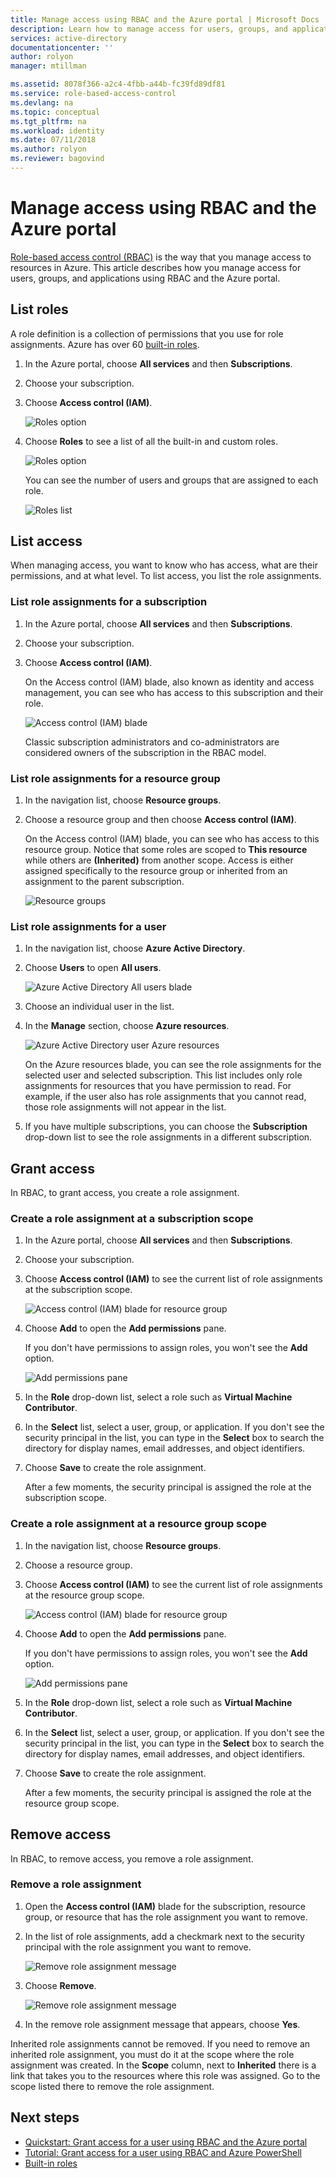 ```yaml
---
title: Manage access using RBAC and the Azure portal | Microsoft Docs
description: Learn how to manage access for users, groups, and applications, using role-based access control (RBAC) and the Azure portal. This includes how to list access, grant access, and remove access.
services: active-directory
documentationcenter: ''
author: rolyon
manager: mtillman

ms.assetid: 8078f366-a2c4-4fbb-a44b-fc39fd89df81
ms.service: role-based-access-control
ms.devlang: na
ms.topic: conceptual
ms.tgt_pltfrm: na
ms.workload: identity
ms.date: 07/11/2018
ms.author: rolyon
ms.reviewer: bagovind
---
```


# Manage access using RBAC and the Azure portal

[Role-based access control (RBAC)](overview.md) is the way that you manage access to resources in Azure. This article describes how you manage access for users, groups, and applications using RBAC and the Azure portal.

## List roles

A role definition is a collection of permissions that you use for role assignments. Azure has over 60 [built-in roles](built-in-roles.md).

1. In the Azure portal, choose **All services** and then **Subscriptions**.

1. Choose your subscription.

1. Choose **Access control (IAM)**.

   ![Roles option](./media/role-assignments-portal/list-subscription-access-control.png)

1. Choose **Roles** to see a list of all the built-in and custom roles.

   ![Roles option](./media/role-assignments-portal/roles-option.png)

   You can see the number of users and groups that are assigned to each role.

   ![Roles list](./media/role-assignments-portal/roles-list.png)

## List access

When managing access, you want to know who has access, what are their permissions, and at what level. To list access, you list the role assignments.

### List role assignments for a subscription

1. In the Azure portal, choose **All services** and then **Subscriptions**.

1. Choose your subscription.

1. Choose **Access control (IAM)**.

    On the Access control (IAM) blade, also known as identity and access management, you can see who has access to this subscription and their role.

    ![Access control (IAM) blade](./media/role-assignments-portal/subscription-access-control.png)

    Classic subscription administrators and co-administrators are considered owners of the subscription in the RBAC model.


### List role assignments for a resource group

1. In the navigation list, choose **Resource groups**.

1. Choose a resource group and then choose **Access control (IAM)**.

   On the Access control (IAM) blade, you can see who has access to this resource group. Notice that some roles are scoped to **This resource** while others are **(Inherited)** from another scope. Access is either assigned specifically to the resource group or inherited from an assignment to the parent subscription.

   ![Resource groups](./media/role-assignments-portal/resource-group-access-control.png)

### List role assignments for a user

1. In the navigation list, choose **Azure Active Directory**.

1. Choose **Users** to open **All users**.

   ![Azure Active Directory All users blade](./media/role-assignments-portal/aad-all-users.png)

1. Choose an individual user in the list.

1. In the **Manage** section, choose **Azure resources**.

   ![Azure Active Directory user Azure resources](./media/role-assignments-portal/aad-user-azure-resources.png)

   On the Azure resources blade, you can see the role assignments for the selected user and selected subscription. This list includes only role assignments for resources that you have permission to read. For example, if the user also has role assignments that you cannot read, those role assignments will not appear in the list.

1. If you have multiple subscriptions, you can choose the **Subscription** drop-down list to see the role assignments in a different subscription.

## Grant access

In RBAC, to grant access, you create a role assignment.

### Create a role assignment at a subscription scope

1. In the Azure portal, choose **All services** and then **Subscriptions**.

1. Choose your subscription.

1. Choose **Access control (IAM)** to see the current list of role assignments at the subscription scope.

   ![Access control (IAM) blade for resource group](./media/role-assignments-portal/grant-subscription-access-control.png)

1. Choose **Add** to open the **Add permissions** pane.

   If you don't have permissions to assign roles, you won't see the **Add** option.

   ![Add permissions pane](./media/role-assignments-portal/add-permissions.png)

1. In the **Role** drop-down list, select a role such as **Virtual Machine Contributor**.

1. In the **Select** list, select a user, group, or application. If you don't see the security principal in the list, you can type in the **Select** box to search the directory for display names, email addresses, and object identifiers.

1. Choose **Save** to create the role assignment.

   After a few moments, the security principal is assigned the role at the subscription scope.

### Create a role assignment at a resource group scope

1. In the navigation list, choose **Resource groups**.

1. Choose a resource group.

1. Choose **Access control (IAM)** to see the current list of role assignments at the resource group scope.

   ![Access control (IAM) blade for resource group](./media/role-assignments-portal/grant-resource-group-access-control.png)

1. Choose **Add** to open the **Add permissions** pane.

   If you don't have permissions to assign roles, you won't see the **Add** option.

   ![Add permissions pane](./media/role-assignments-portal/add-permissions.png)

1. In the **Role** drop-down list, select a role such as **Virtual Machine Contributor**.

1. In the **Select** list, select a user, group, or application. If you don't see the security principal in the list, you can type in the **Select** box to search the directory for display names, email addresses, and object identifiers.

1. Choose **Save** to create the role assignment.

   After a few moments, the security principal is assigned the role at the resource group scope.

## Remove access

In RBAC, to remove access, you remove a role assignment.

### Remove a role assignment

1. Open the **Access control (IAM)** blade for the subscription, resource group, or resource that has the role assignment you want to remove.

1. In the list of role assignments, add a checkmark next to the security principal with the role assignment you want to remove.

   ![Remove role assignment message](./media/role-assignments-portal/remove-role-assignment-select.png)

1. Choose **Remove**.

   ![Remove role assignment message](./media/role-assignments-portal/remove-role-assignment.png)

1. In the remove role assignment message that appears, choose **Yes**.

Inherited role assignments cannot be removed. If you need to remove an inherited role assignment, you must do it at the scope where the role assignment was created. In the **Scope** column, next to **Inherited** there is a link that takes you to the resources where this role was assigned. Go to the scope listed there to remove the role assignment.

## Next steps

* [Quickstart: Grant access for a user using RBAC and the Azure portal](quickstart-assign-role-user-portal.md)
* [Tutorial: Grant access for a user using RBAC and Azure PowerShell](tutorial-role-assignments-user-powershell.md)
* [Built-in roles](built-in-roles.md)
